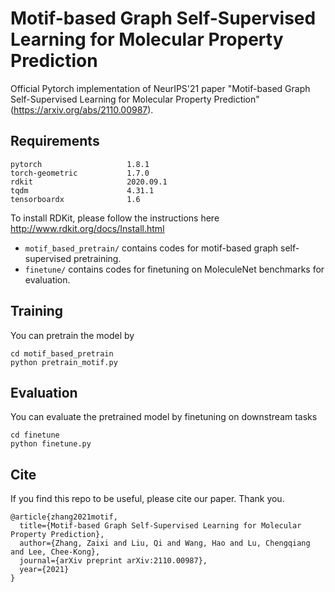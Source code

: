 # Motif-based Graph Self-Supervised Learning for Molecular Property Prediction
Official Pytorch implementation of NeurIPS'21 paper "Motif-based Graph Self-Supervised Learning for Molecular Property Prediction"
(https://arxiv.org/abs/2110.00987). 
## Requirements
```
pytorch                   1.8.1             
torch-geometric           1.7.0
rdkit                     2020.09.1
tqdm                      4.31.1
tensorboardx              1.6
```
To install RDKit, please follow the instructions here http://www.rdkit.org/docs/Install.html

* `motif_based_pretrain/` contains codes for motif-based graph self-supervised pretraining.
* `finetune/` contains codes for finetuning on MoleculeNet benchmarks for evaluation.
## Training
You can pretrain the model by
```
cd motif_based_pretrain
python pretrain_motif.py
```

## Evaluation
You can evaluate the pretrained model by finetuning on downstream tasks
```
cd finetune
python finetune.py
```

## Cite

If you find this repo to be useful, please cite our paper. Thank you.

```
@article{zhang2021motif,
  title={Motif-based Graph Self-Supervised Learning for Molecular Property Prediction},
  author={Zhang, Zaixi and Liu, Qi and Wang, Hao and Lu, Chengqiang and Lee, Chee-Kong},
  journal={arXiv preprint arXiv:2110.00987},
  year={2021}
}
```
